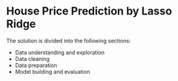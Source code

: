 # House Price Prediction by Lasso Ridge

The solution is divided into the following sections: 
- Data understanding and exploration
- Data cleaning
- Data preparation
- Model building and evaluation
